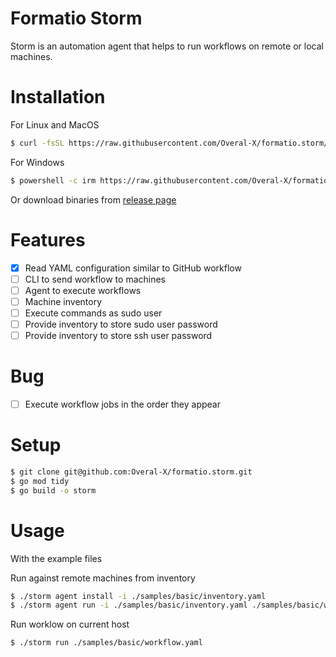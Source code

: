 # Formatio Storm

Storm is an automation agent that helps to run workflows on remote or local machines.

# Installation

For Linux and MacOS

```sh
$ curl -fsSL https://raw.githubusercontent.com/Overal-X/formatio.storm/main/scripts/install.sh | bash
```

For Windows

```sh
$ powershell -c irm https://raw.githubusercontent.com/Overal-X/formatio.storm/main/scripts/install.sh | iex
```

Or download binaries from [release page](https://github.com/Overal-X/formatio.storm/releases)

# Features

- [x] Read YAML configuration similar to GitHub workflow
- [ ] CLI to send workflow to machines
- [ ] Agent to execute workflows
- [ ] Machine inventory
- [ ] Execute commands as sudo user
- [ ] Provide inventory to store sudo user password
- [ ] Provide inventory to store ssh user password

# Bug

- [ ] Execute workflow jobs in the order they appear

# Setup

```sh
$ git clone git@github.com:Overal-X/formatio.storm.git
$ go mod tidy
$ go build -o storm
```

# Usage

With the example files

Run against remote machines from inventory

```sh
$ ./storm agent install -i ./samples/basic/inventory.yaml
$ ./storm agent run -i ./samples/basic/inventory.yaml ./samples/basic/workflow.yaml
```

Run worklow on current host

```sh
$ ./storm run ./samples/basic/workflow.yaml
```
